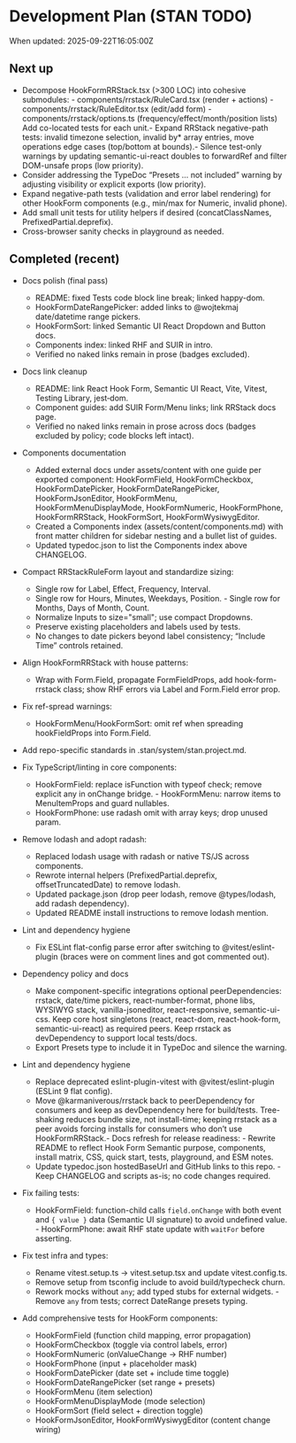 # Development Plan (STAN TODO)

When updated: 2025-09-22T16:05:00Z

## Next up
- Decompose HookFormRRStack.tsx (>300 LOC) into cohesive submodules: - components/rrstack/RuleCard.tsx (render + actions) - components/rrstack/RuleEditor.tsx (edit/add form)  - components/rrstack/options.ts (frequency/effect/month/position lists) Add co-located tests for each unit.- Expand RRStack negative-path tests: invalid timezone selection, invalid by\* array entries, move operations edge cases (top/bottom at bounds).- Silence test-only warnings by updating semantic-ui-react doubles to forwardRef and filter DOM-unsafe props (low priority).
- Consider addressing the TypeDoc “Presets … not included” warning by adjusting visibility or explicit exports (low priority).
- Expand negative-path tests (validation and error label rendering) for other HookForm components (e.g., min/max for Numeric, invalid phone).
- Add small unit tests for utility helpers if desired (concatClassNames, PrefixedPartial.deprefix).
- Cross-browser sanity checks in playground as needed.

## Completed (recent)

- Docs polish (final pass)
  - README: fixed Tests code block line break; linked happy-dom.
  - HookFormDateRangePicker: added links to @wojtekmaj date/datetime range pickers.
  - HookFormSort: linked Semantic UI React Dropdown and Button docs.
  - Components index: linked RHF and SUIR in intro.
  - Verified no naked links remain in prose (badges excluded).
- Docs link cleanup
  - README: link React Hook Form, Semantic UI React, Vite, Vitest, Testing Library, jest‑dom.
  - Component guides: add SUIR Form/Menu links; link RRStack docs page.
  - Verified no naked links remain in prose across docs (badges excluded by policy; code blocks left intact).

- Components documentation
  - Added external docs under assets/content with one guide per exported component: HookFormField, HookFormCheckbox, HookFormDatePicker, HookFormDateRangePicker, HookFormJsonEditor, HookFormMenu, HookFormMenuDisplayMode, HookFormNumeric, HookFormPhone, HookFormRRStack, HookFormSort, HookFormWysiwygEditor.
  - Created a Components index (assets/content/components.md) with front matter children for sidebar nesting and a bullet list of guides.
  - Updated typedoc.json to list the Components index above CHANGELOG.
- Compact RRStackRuleForm layout and standardize sizing:
  - Single row for Label, Effect, Frequency, Interval.
  - Single row for Hours, Minutes, Weekdays, Position. - Single row for Months, Days of Month, Count.
  - Normalize Inputs to size="small"; use compact Dropdowns.
  - Preserve existing placeholders and labels used by tests.
  - No changes to date pickers beyond label consistency; “Include Time” controls retained.

- Align HookFormRRStack with house patterns:
  - Wrap with Form.Field, propagate FormFieldProps, add hook-form-rrstack class; show RHF errors via Label and Form.Field error prop.
- Fix ref-spread warnings:
  - HookFormMenu/HookFormSort: omit ref when spreading hookFieldProps into Form.Field.
- Add repo-specific standards in .stan/system/stan.project.md.

- Fix TypeScript/linting in core components:
  - HookFormField: replace isFunction with typeof check; remove explicit any in onChange bridge. - HookFormMenu: narrow items to MenuItemProps and guard nullables.
  - HookFormPhone: use radash omit with array keys; drop unused param.
- Remove lodash and adopt radash:
  - Replaced lodash usage with radash or native TS/JS across components.
  - Rewrote internal helpers (PrefixedPartial.deprefix, offsetTruncatedDate) to remove lodash.
  - Updated package.json (drop peer lodash, remove @types/lodash, add radash dependency).
  - Updated README install instructions to remove lodash mention.

- Lint and dependency hygiene
  - Fix ESLint flat-config parse error after switching to @vitest/eslint-plugin
    (braces were on comment lines and got commented out).

- Dependency policy and docs
  - Make component-specific integrations optional peerDependencies:
    rrstack, date/time pickers, react-number-format, phone libs,
    WYSIWYG stack, vanilla-jsoneditor, react-responsive, semantic-ui-css.
    Keep core host singletons (react, react-dom, react-hook-form,
    semantic-ui-react) as required peers. Keep rrstack as devDependency
    to support local tests/docs.
  - Export Presets type to include it in TypeDoc and silence the warning.

- Lint and dependency hygiene
  - Replace deprecated eslint-plugin-vitest with @vitest/eslint-plugin (ESLint 9 flat config).
  - Move @karmaniverous/rrstack back to peerDependency for consumers and keep as devDependency here for build/tests. Tree-shaking reduces bundle size, not install-time; keeping rrstack as a peer avoids forcing installs for consumers who don’t use HookFormRRStack.- Docs refresh for release readiness:  - Rewrite README to reflect Hook Form Semantic purpose, components, install matrix, CSS, quick start, tests, playground, and ESM notes.
  - Update typedoc.json hostedBaseUrl and GitHub links to this repo. - Keep CHANGELOG and scripts as-is; no code changes required.

- Fix failing tests:
  - HookFormField: function-child calls `field.onChange` with both event and `{ value }` data (Semantic UI signature) to avoid undefined value. - HookFormPhone: await RHF state update with `waitFor` before asserting.

- Fix test infra and types:
  - Rename vitest.setup.ts → vitest.setup.tsx and update vitest.config.ts.
  - Remove setup from tsconfig include to avoid build/typecheck churn.
  - Rework mocks without `any`; add typed stubs for external widgets. - Remove `any` from tests; correct DateRange presets typing.
- Add comprehensive tests for HookForm components:
  - HookFormField (function child mapping, error propagation)
  - HookFormCheckbox (toggle via control labels, error)
  - HookFormNumeric (onValueChange → RHF number)
  - HookFormPhone (input + placeholder mask)
  - HookFormDatePicker (date set + include time toggle)
  - HookFormDateRangePicker (set range + presets)
  - HookFormMenu (item selection)
  - HookFormMenuDisplayMode (mode selection)
  - HookFormSort (field select + direction toggle)
  - HookFormJsonEditor, HookFormWysiwygEditor (content change wiring)
